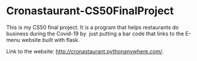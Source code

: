 # Cronastaurant-CS50FinalProject
This is my CS50 final project. It is a program that helps restaurants do business during the Covid-19 by  just putting a bar code that links to the E-menu website built with flask.


Link to the website:
http://cronastaurant.pythonanywhere.com/.
